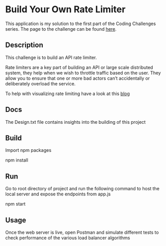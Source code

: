 # Build Your Own Rate Limiter

This application is my solution to the first part of the Coding Challenges series. The page to the challenge can be found [here](https://codingchallenges.fyi/challenges/challenge-rate-limiter/).

## Description

This challenge is to build an API rate limiter.

Rate limiters are a key part of building an API or large scale distributed system, they help when we wish to throttle traffic based on the user. They allow you to ensure that one or more bad actors can’t accidentally or deliberately overload the service.

To help with visualizing rate limiting have a look at this [blog](https://smudge.ai/blog/ratelimit-algorithms)

## Docs

The Design.txt file contains insights into the building of this project

## Build

Import npm packages

npm install

## Run

Go to root directory of project and run the following command to host the local server and expose the endpoints from app.js

npm start

## Usage

Once the web server is live, open Postman and simulate different tests to check performance of the various load balancer algorithms

